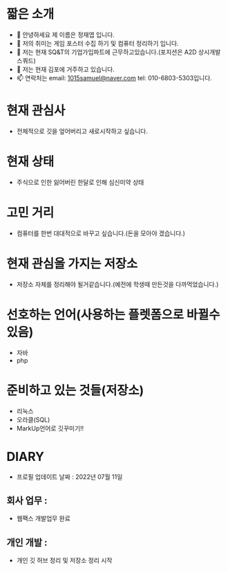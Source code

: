 # 짧은 소개
- 👋 안녕하세요 제 이름은 정재엽 입니다.
- 👀 저의 취미는 게임 포스터 수집 하기 및 컴퓨터 정리하기 입니다.
- 🌱 저는 현재 SQ&T의 기업가입파트에 근무하고있습니다.(포지션은 A2D 상시개발 스쿼드)
- 💞️ 저는 현재 김포에 거주하고 있습니다.
- 📫 연락처는 email: 1015samuel@naver.com tel: 010-6803-5303입니다.

# 현재 관심사
* 전체적으로 깃을 엎어버리고 새로시작하고 싶습니다.

# 현재 상태
* 주식으로 인한 잃어버린 한달로 인해 심신미약 상태

# 고민 거리
* 컴퓨터를 한번 대대적으로 바꾸고 싶습니다.(돈을 모아야 겠습니다.)
  
# 현재 관심을 가지는 저장소
* 저장소 자체를 정리해야 될거같습니다.(예전에 학생때 만든것을 다까먹었습니다.)
  
# 선호하는 언어(사용하는 플렛폼으로 바뀔수 있음)
* 자바
* php

# 준비하고 있는 것들(저장소)
* 리눅스
* 오라클(SQL)
* MarkUp언어로 깃꾸미기!!

# DIARY
- 프로필 업데이트 날짜 : 2022년 07월 11일

## 회사 업무 :
* 웹팩스 개발업무 완료

## 개인 개발 :
* 개인 깃 허브 정리 및 저장소 정리 시작
